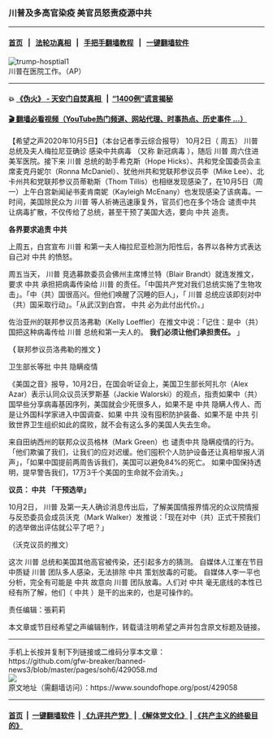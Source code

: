 ### 川普及多高官染疫 美官员怒责疫源中共
------------------------

#### [首页](https://github.com/gfw-breaker/banned-news3/blob/master/README.md) &nbsp;&nbsp;|&nbsp;&nbsp; [法轮功真相](https://github.com/begood0513/basic/blob/master/README.md)  &nbsp;&nbsp;|&nbsp;&nbsp; [手把手翻墙教程](https://github.com/gfw-breaker/guides/wiki)  &nbsp;&nbsp;|&nbsp;&nbsp; [一键翻墙软件](https://github.com/gfw-breaker/nogfw/blob/master/README.md)  



<div><img alt="trump-hosptial1" src="https://img.soundofhope.org/2020-10/trump-hospital1-1601854286874.jpg"/>
<br/><figcaption class="caption">
 川普在医院工作。（AP）
</figcaption></div><hr/>

#### 💥 [《伪火》 - 天安门自焚真相 ](http://158.247.195.190:10000/videos/blog/weihuo.html)&nbsp; |&nbsp; [“1400例”谎言揭秘  ](http://158.247.195.190:10000/videos/blog/jiexi1400.html)

#### [ 🎬  翻墙必看视频（YouTube热门频道、网站代理、时事热点、历史事件 ...）](https://github.com/gfw-breaker/links/blob/master/banned.md)

<div><div class="Content__Wrapper sc-1bvya0-0 grZQxZ">
 <p class="meta-top">
  <span class="meta">
   【希望之声2020年10月5日】（本台记者季云综合报导）
  </span>
  10月2日（ 周五）
  <ok href="/term/1041">
   川普
  </ok>
  总统及夫人梅拉尼亚确诊
  <ok href="/term/250753">
   感染中共病毒
  </ok>
  （又称
  <ok href="/term/224596">
   新冠病毒
  </ok>
  ），随后
  <ok href="/term/1041">
   川普
  </ok>
  周六住进美军医院。接下来
  <ok href="/term/1041">
   川普
  </ok>
  总统的助手希克斯（Hope Hicks）、共和党全国委员会主席麦克丹妮尔（Ronna McDaniel）、犹他州共和党联邦参议员李（Mike Lee）、北卡州共和党联邦参议员蒂勒斯（Thom Tillis）也相继发现感染了，在10月5日（周一）上午白宫新闻祕书麦肯南妮（Kayleigh McEnany）也发现感染了该病毒。一时间，美国除民众为
  <ok href="/term/1041">
   川普
  </ok>
  等人祈祷迅速康复外，官员们也在多个场合
  <ok href="/term/54706">
   谴责中共
  </ok>
  让病毒扩散，不仅传给了总统，甚至干预了美国大选，要向
  <ok href="/term/1059">
   中共
  </ok>
  追责。
 </p>
 <p>
  <strong>
   各界要求追责
   <ok href="/term/1059">
    中共
   </ok>
  </strong>
 </p>
 <p>
  上周五，白宫宣布
  <ok href="/term/1041">
   川普
  </ok>
  和第一夫人梅拉尼亚检测为阳性后，各界以各种方式表达自己对
  <ok href="/term/1059">
   中共
  </ok>
  的愤怒。
 </p>
 <p>
  周五当天，
  <ok href="/term/1041">
   川普
  </ok>
  竞选募款委员会佛州主席博兰特（Blair Brandt）就连发推文，要求
  <ok href="/term/1059">
   中共
  </ok>
  承担把病毒传染给
  <ok href="/term/1041">
   川普
  </ok>
  的责任。「中国共产党对我们总统实施了生物攻击」。「中（共）国很高兴。但他们唤醒了沉睡的巨人」，「
  <ok href="/term/1041">
   川普
  </ok>
  总统应该即刻对中（共）国采取行动」。「从武汉到白宫，
  <ok href="/term/1059">
   中共
  </ok>
  必为此付出代价。」
 </p>
 <div class="soh-embed">
  <div class="soh-embed-inner">
   <div class="iframely-embed" style="max-width: 550px;">
    <div class="iframely-responsive">
    </div>
   </div>
  </div>
 </div>
 <p>
 </p>
 <p>
  佐治亚州的联邦参议员洛弗勒（Kelly Loeffler）在推文中说：「记住：是中（共）国把这种病毒传给
  <ok href="/term/1041">
   川普
  </ok>
  总统和第一夫人的。
  <strong>
   我们必须让他们承担责任。
  </strong>
  」
 </p>
 <div class="soh-embed">
  <div class="soh-embed-inner">
   <div class="iframely-embed" style="max-width: 550px;">
    <div class="iframely-responsive">
    </div>
   </div>
  </div>
 </div>
 <p>
  <strong>
   （
  </strong>
  联邦参议员洛弗勒的推文
  <strong>
   ）
  </strong>
 </p>
 <div class="AD_Embed__Wrap-sc-1xslmin-0 igMuqX module desktop">
  <div>
  </div>
 </div>
 <p>
  卫生部长等批
  <ok href="/term/1059">
   中共
  </ok>
  隐瞒疫情
 </p>
 <p>
  《美国之音》报导，10月2日，在国会听证会上，美国卫生部长阿扎尔（Alex Azar）表示认同众议员沃罗斯基（Jackie Walorski）的观点，指责如果中（共）国早些分享病毒基因序列，美国就会少死很多人，如果不是
  <ok href="/term/1059">
   中共
  </ok>
  隐瞒人传人、而是让外国科学家进入中国调查、如果
  <ok href="/term/1059">
   中共
  </ok>
  没有囤积防护装备、如果不是
  <ok href="/term/1059">
   中共
  </ok>
  引致世界卫生组织如此的腐败，就不会有这么多的美国人失去生命。
 </p>
 <p>
  来自田纳西州的联邦众议员格林（Mark Green）也
  <ok href="/term/54706">
   谴责中共
  </ok>
  隐瞒疫情的行为。 「他们欺骗了我们，让我们的应对迟缓。他们囤积个人防护设备还让真相举报人消声」，「如果中国提前两周告诉我们，美国可以避免84%的死亡。 如果中国保持透明，提早警告我们，17万3千个美国的生命就不会消失。」
 </p>
 <p>
  <strong>
   议员：
   <ok href="/term/1059">
    中共
   </ok>
   「干预选举」
  </strong>
 </p>
 <p>
  10月2日，
  <ok href="/term/1041">
   川普
  </ok>
  及第一夫人确诊消息传出后，了解美国情报界情况的众议院情报与反恐委员会成员沃克（Mark Walker）发推说：「现在对中（共）正式干预我们的选举做出评估就公平了吧？」
 </p>
 <div class="soh-embed">
  <div class="soh-embed-inner">
   <div class="iframely-embed" style="max-width: 550px;">
    <div class="iframely-responsive">
    </div>
   </div>
  </div>
 </div>
 <p>
  （沃克议员的推文）
 </p>
 <p>
  这次
  <ok href="/term/1041">
   川普
  </ok>
  总统和美国其他高官被传染，还引起多方的猜测。 自媒体人江峯在节目中质疑
  <ok href="/term/1041">
   川普
  </ok>
  团队多人感染，无法排除
  <ok href="/term/1059">
   中共
  </ok>
  策划放毒的可能。 自媒体人李一平也分析，完全有可能是
  <ok href="/term/1059">
   中共
  </ok>
  故意向
  <ok href="/term/1041">
   川普
  </ok>
  团队放毒。人们对
  <ok href="/term/1059">
   中共
  </ok>
  毫无底线的本性已经有所了解，他们（
  <ok href="/term/1059">
   中共
  </ok>
  ）是干的出来的，也是可操作的。
 </p>
 <p class="meta-btm">
  责任编辑：張莉莉
 </p>
 <p class="meta-btm">
  本文章或节目经希望之声编辑制作，转载请注明希望之声并包含原文标题及链接。
 </p>
</div>
</div>
<hr/>
手机上长按并复制下列链接或二维码分享本文章：<br/>
https://github.com/gfw-breaker/banned-news3/blob/master/pages/soh6/429058.md <br/>
<a href='https://github.com/gfw-breaker/banned-news3/blob/master/pages/soh6/429058.md'><img src='https://github.com/gfw-breaker/banned-news3/blob/master/pages/soh6/429058.md.png'/></a> <br/>
原文地址（需翻墙访问）：https://www.soundofhope.org/post/429058


------------------------
#### [首页](https://github.com/gfw-breaker/banned-news3/blob/master/README.md) &nbsp;|&nbsp; [一键翻墙软件](https://github.com/gfw-breaker/nogfw/blob/master/README.md) &nbsp;| [《九评共产党》](https://github.com/gfw-breaker/9ping.md/blob/master/README.md#九评之一评共产党是什么) | [《解体党文化》](https://github.com/gfw-breaker/jtdwh.md/blob/master/README.md) | [《共产主义的终极目的》](https://github.com/gfw-breaker/gczydzjmd.md/blob/master/README.md)


<img src='http://gfw-breaker.win/banned-news3/pages/soh6/429058.md' width='0px' height='0px'/>